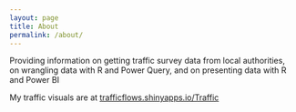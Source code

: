 ```yaml
---
layout: page
title: About
permalink: /about/
---
```


Providing information on getting traffic survey data from local authorities, on wrangling data with R and Power Query, and on presenting data with R and Power BI

My traffic visuals are at [trafficflows.shinyapps.io/Traffic](https://trafficflows.shinyapps.io/Traffic/)
